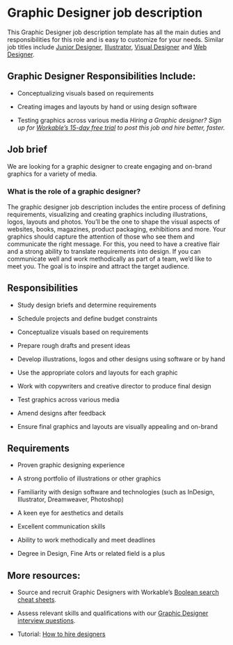 # Graphic Designer job description
This Graphic Designer job description template has all the main duties and responsibilities for this role and is easy to customize for your needs. Similar job titles include <a href="https://resources.workable.com/junior-designer-job-description">Junior Designer</a>, <a href="https://resources.workable.com/illustrator-job-description">Illustrator</a>, <a href="https://resources.workable.com/visual-designer-job-description">Visual Designer</a> and <a href="https://resources.workable.com/web-designer-job-description">Web Designer</a>.


## Graphic Designer Responsibilities Include:
* Conceptualizing visuals based on requirements

* Creating images and layouts by hand or using design software

* Testing graphics across various media
<em>Hiring a Graphic designer? Sign up for <a href="https://www.workable.com/post-jobs-for-free/customize?wid=485&amp;utm_page=graphic-designer-job-description&amp;utm_program=ad-unit-right&amp;utm_tracking=job-descriptions-design-job-descriptions">Workable’s 15-day free trial</a> to post this job and hire better, faster.</em>


## Job brief

We are looking for a graphic designer to create engaging and on-brand graphics for a variety of media.
### What is the role of a graphic designer?
The graphic designer job description includes the entire process of defining requirements, visualizing and creating graphics including illustrations, logos, layouts and photos. You’ll be the one to shape the visual aspects of websites, books, magazines, product packaging, exhibitions and more.
Your graphics should capture the attention of those who see them and communicate the right message. For this, you need to have a creative flair and a strong ability to translate requirements into design. If you can communicate well and work methodically as part of a team, we’d like to meet you.
The goal is to inspire and attract the target audience.


## Responsibilities

* Study design briefs and determine requirements

* Schedule projects and define budget constraints

* Conceptualize visuals based on requirements

* Prepare rough drafts and present ideas

* Develop illustrations, logos and other designs using software or by hand

* Use the appropriate colors and layouts for each graphic

* Work with copywriters and creative director to produce final design

* Test graphics across various media

* Amend designs after feedback

* Ensure final graphics and layouts are visually appealing and on-brand


## Requirements

* Proven graphic designing experience

* A strong portfolio of illustrations or other graphics

* Familiarity with design software and technologies (such as InDesign, Illustrator, Dreamweaver, Photoshop)

* A keen eye for aesthetics and details

* Excellent communication skills

* Ability to work methodically and meet deadlines

* Degree in Design, Fine Arts or related field is a plus

## More resources:
* Source and recruit Graphic Designers with Workable’s <a href="https://resources.workable.com/find-graphic-designer-boolean-search-strings">Boolean search cheat sheets</a>.

* Assess relevant skills and qualifications with our <a href="https://resources.workable.com/graphic-designer-interview-questions">Graphic Designer interview questions</a>.

* Tutorial: <a href="https://resources.workable.com/tutorial/hire-designers">How to hire designers</a>
